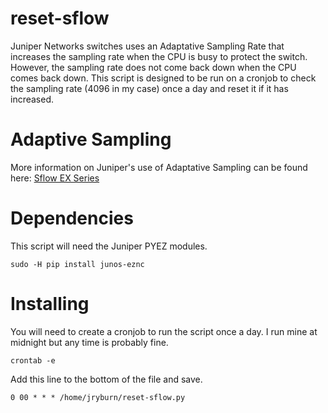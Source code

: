 # reset-sflow
Juniper Networks switches uses an Adaptative Sampling Rate that increases the sampling rate when the CPU is busy to protect the switch. However, the sampling rate does not come back down when the CPU comes back down. This script is designed to be run on a cronjob to check the sampling rate (4096 in my case) once a day and reset it if it has increased.

# Adaptive Sampling

More information on Juniper's use of Adaptative Sampling can be found here: [Sflow EX Series](https://www.juniper.net/documentation/en_US/junos/topics/concept/sflow-ex-series.html)

# Dependencies
This script will need the Juniper PYEZ modules.

    sudo -H pip install junos-eznc

# Installing
You will need to create a cronjob to run the script once a day. I run mine at midnight but any time is probably fine.

    crontab -e

Add this line to the bottom of the file and save.

    0 00 * * * /home/jryburn/reset-sflow.py
